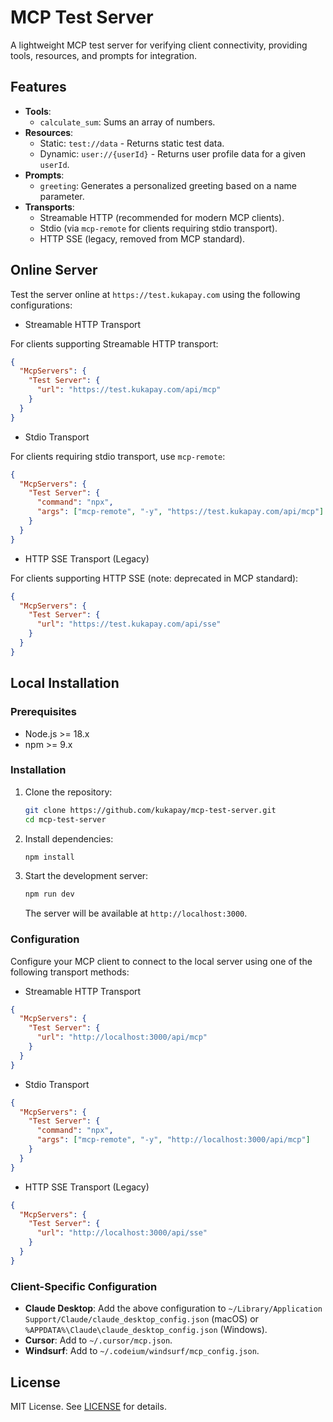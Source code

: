 # MCP Test Server

A lightweight MCP test server for verifying client connectivity, providing tools, resources, and prompts for integration.

## Features

- **Tools**:
  - `calculate_sum`: Sums an array of numbers.
- **Resources**:
  - Static: `test://data` - Returns static test data.
  - Dynamic: `user://{userId}` - Returns user profile data for a given `userId`.
- **Prompts**:
  - `greeting`: Generates a personalized greeting based on a name parameter.
- **Transports**:
  - Streamable HTTP (recommended for modern MCP clients).
  - Stdio (via `mcp-remote` for clients requiring stdio transport).
  - HTTP SSE (legacy, removed from MCP standard).

## Online Server

Test the server online at `https://test.kukapay.com` using the following configurations:

- Streamable HTTP Transport

For clients supporting Streamable HTTP transport:

```json
{
  "McpServers": {
    "Test Server": {
      "url": "https://test.kukapay.com/api/mcp"
    }
  }
}
```

- Stdio Transport

For clients requiring stdio transport, use `mcp-remote`:

```json
{
  "McpServers": {
    "Test Server": {
      "command": "npx",
      "args": ["mcp-remote", "-y", "https://test.kukapay.com/api/mcp"]
    }
  }
}
```

- HTTP SSE Transport (Legacy)

For clients supporting HTTP SSE (note: deprecated in MCP standard):

```json
{
  "McpServers": {
    "Test Server": {
      "url": "https://test.kukapay.com/api/sse"
    }
  }
}
```

## Local Installation

### Prerequisites

- Node.js >= 18.x
- npm >= 9.x

### Installation

1. Clone the repository:

   ```bash
   git clone https://github.com/kukapay/mcp-test-server.git
   cd mcp-test-server
   ```

2. Install dependencies:

   ```bash
   npm install
   ```

3. Start the development server:

   ```bash
   npm run dev
   ```

   The server will be available at `http://localhost:3000`.

### Configuration

Configure your MCP client to connect to the local server using one of the following transport methods:

- Streamable HTTP Transport

```json
{
  "McpServers": {
    "Test Server": {
      "url": "http://localhost:3000/api/mcp"
    }
  }
}
```

- Stdio Transport

```json
{
  "McpServers": {
    "Test Server": {
      "command": "npx",
      "args": ["mcp-remote", "-y", "http://localhost:3000/api/mcp"]
    }
  }
}
```

- HTTP SSE Transport (Legacy)

```json
{
  "McpServers": {
    "Test Server": {
      "url": "http://localhost:3000/api/sse"
    }
  }
}
```

### Client-Specific Configuration

- **Claude Desktop**: Add the above configuration to `~/Library/Application Support/Claude/claude_desktop_config.json` (macOS) or `%APPDATA%\Claude\claude_desktop_config.json` (Windows).
- **Cursor**: Add to `~/.cursor/mcp.json`.
- **Windsurf**: Add to `~/.codeium/windsurf/mcp_config.json`.

## License

MIT License. See [LICENSE](LICENSE) for details.

